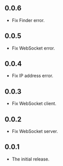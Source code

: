 ## 0.0.6

* Fix Finder error.

## 0.0.5

* Fix WebSocket error.

## 0.0.4

* Fix IP address error.

## 0.0.3

* Fix WebSocket client.

## 0.0.2

* Fix WebSocket server.

## 0.0.1

* The initial release.
